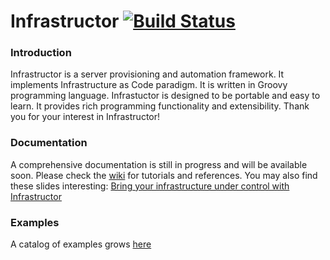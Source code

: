 # Infrastructor [![Build Status](https://travis-ci.org/infrastructor/infrastructor.svg?branch=master)](https://travis-ci.org/infrastructor/infrastructor)
### Introduction
Infrastructor is a server provisioning and automation framework. It implements Infrastructure as Code paradigm. It is written in Groovy programming language. Infrastuctor is designed to be portable and easy to learn. It provides rich programming functionality and extensibility. Thank you for your interest in Infrastructor! 
### Documentation
A comprehensive documentation is still in progress and will be available soon.
Please check the [wiki](https://github.com/infrastructor/infrastructor/wiki) for tutorials and references.
You may also find these slides interesting: [Bring your infrastructure under control with Infrastructor](https://www.slideshare.net/nirro/infrastructor)
### Examples
A catalog of examples grows [here](https://github.com/infrastructor/examples) 

